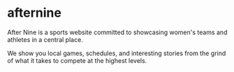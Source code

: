 # afternine

After Nine is a sports website committed to showcasing women's teams and athletes in a central place.

We show you local games, schedules, and interesting stories from the grind of what it takes to compete at the highest levels.
